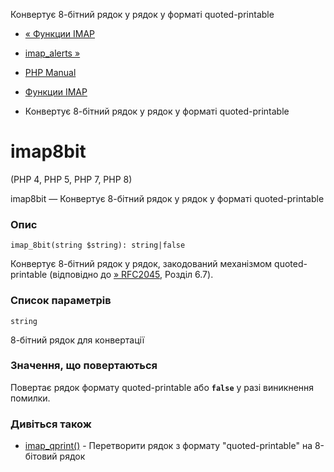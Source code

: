 Конвертує 8-бітний рядок у рядок у форматі quoted-printable

-   [« Функции IMAP](ref.imap.html)
    
-   [imap\_alerts »](function.imap-alerts.html)
    
-   [PHP Manual](index.html)
    
-   [Функции IMAP](ref.imap.html)
    
-   Конвертує 8-бітний рядок у рядок у форматі quoted-printable
    

# imap8bit

(PHP 4, PHP 5, PHP 7, PHP 8)

imap8bit — Конвертує 8-бітний рядок у рядок у форматі quoted-printable

### Опис

```methodsynopsis
imap_8bit(string $string): string|false
```

Конвертує 8-бітний рядок у рядок, закодований механізмом quoted-printable (відповідно до [» RFC2045](http://www.faqs.org/rfcs/rfc2045), Розділ 6.7).

### Список параметрів

`string`

8-бітний рядок для конвертації

### Значення, що повертаються

Повертає рядок формату quoted-printable або **`false`** у разі виникнення помилки.

### Дивіться також

-   [imap\_qprint()](function.imap-qprint.html) - Перетворити рядок з формату "quoted-printable" на 8-бітовий рядок